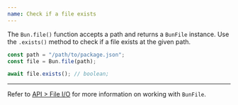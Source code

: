 ```yaml
---
name: Check if a file exists
---
```


The `Bun.file()` function accepts a path and returns a `BunFile` instance. Use the `.exists()` method to check if a file exists at the given path.

```ts
const path = "/path/to/package.json";
const file = Bun.file(path);

await file.exists(); // boolean;
```

---

Refer to [API > File I/O](/docs/api/file-io) for more information on working with `BunFile`.
